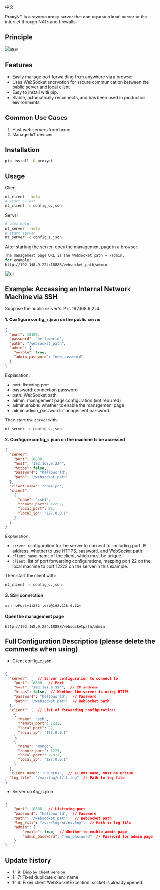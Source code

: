 # 

[中文](./readme.md)

ProxyNT is a reverse proxy server that can expose a local server to the internet through NATs and firewalls
## Principle

![原理](https://i.imgtg.com/2023/02/08/cqhoI.png)


## Features
- Easily manage port forwarding from anywhere via a browser
- Uses WebSocket encryption for secure communication between the public server and local client
- Easy to install with pip.
- Stable, automatically reconnects, and has been used in production environments

## Common Use Cases

1. Host web servers from home
2. Manage IoT devices

## Installation

```bash
pip install -U proxynt
```


## Usage
Client
```bash
nt_client --help
# start client
nt_client -c config_c.json
```
Server

```bash
# view help
nt_server --help
# start server
nt_server -c config_s.json
```
After starting the server, open the management page in a browser:
```bash
The management page URL is the WebSocket path + /admin,
for example:
http://192.168.9.224:18888/websocket_path/admin
```
![ui](https://i.imgtg.com/2023/02/08/cqirD.png)

## Example: Accessing an Internal Network Machine via SSH

Suppose the public server's IP is 192.168.9.224.

#### 1. Configure config_s.json on the public server


```json
{
  "port": 18888,
  "password": "helloworld",
  "path": "/websocket_path",
  "admin": {
    "enable": true,  
    "admin_password": "new_password"  
  }
}
```
Explanation:

- port: listening port
- password: connection password
- path: WebSocket path
- admin: management page configuration (not required)
- admin.enable: whether to enable the management page
- admin.admin_password: management password

Then start the server with:
```bash
nt_server -c config_s.json
```

#### 2. Configure config_c.json on the machine to be accessed

```json
{
  "server": {
    "port": 18888,
    "host": "192.168.9.224",
    "https": false,
    "password": "helloworld",
    "path": "/websocket_path"
  },
  "client_name": "home_pc",
  "client": [
    {
      "name": "ssh1",
      "remote_port": 12222,
      "local_port": 22,
      "local_ip": "127.0.0.1"
    }
  ]
}
```

Explanation:

- `server`: configuration for the server to connect to, including port, IP address, whether to use HTTPS, password, and WebSocket path.
- `client_name`: name of the client, which must be unique.
- `client`: list of port forwarding configurations, mapping port 22 on the local machine to port 12222 on the server in this example.

Then start the client with:
```bash
nt_client -c config_c.json
```

#### 3. SSH connection

```
ssh -oPort=12222 test@192.168.9.224
```

#### Open the management page

```
http://192.168.9.224:18888/websocketpath/admin
```

## Full Configuration Description (please delete the comments when using)


- Client config_c.json

```json

{
  "server": {  // Server configuration to connect to
    "port": 18888,  // Port
    "host": "192.168.9.224",  // IP address
    "https": false,  // Whether the server is using HTTPS
    "password": "helloworld",  // Password
    "path": "/websocket_path"  // WebSocket path
  },
  "client": [  // List of forwarding configurations
    {
      "name": "ssh",
      "remote_port": 1222,
      "local_port": 22,
      "local_ip": "127.0.0.1"
    },
    {
      "name": "mongo",
      "remote_port": 1223,
      "local_port": 27017,
      "local_ip": "127.0.0.1"
    }
  ],
  "client_name": "ubuntu1",  // Client name, must be unique
  "log_file": "/var/log/nt/nt.log"  // Path to log file
}

```



- Server config_c.json

```json

{
    "port": 18888,  // Listening port
    "password": "helloworld",  // Password
    "path": "/websocket_path",  // WebSocket path
    "log_file": "/var/log/nt/nt.log",  // Path to log file
    "admin": {  
        "enable": true,  // Whether to enable admin page
        "admin_password": "new_password"  // Password for admin page
    }
}

```
## Update history

- 1.1.8: Display client version
- 1.1.7: Fixed duplicate client_name
- 1.1.6: Fixed client WebSocketException: socket is already opened.







